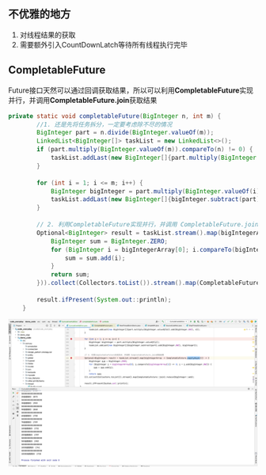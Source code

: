 ## 不优雅的地方

1. 对线程结果的获取
2. 需要额外引入CountDownLatch等待所有线程执行完毕



## CompletableFuture 

Future接口天然可以通过回调获取结果，所以可以利用**CompletableFuture**实现并行，并调用**CompletableFuture.join**获取结果

```java
private static void completableFuture(BigInteger n, int m) {
        //1. 还是先将任务拆分，一定要考虑除不尽的情况
        BigInteger part = n.divide(BigInteger.valueOf(m));
        LinkedList<BigInteger[]> taskList = new LinkedList<>();
        if (part.multiply(BigInteger.valueOf(m)).compareTo(n) != 0) {
            taskList.addLast(new BigInteger[]{part.multiply(BigInteger.valueOf(m)).add(BigInteger.ONE), n});
        }

        for (int i = 1; i <= m; i++) {
            BigInteger bigInteger = part.multiply(BigInteger.valueOf(i));
            taskList.addLast(new BigInteger[]{bigInteger.subtract(part).add(BigInteger.ONE), bigInteger});
        }

        // 2. 利用CompletableFuture实现并行，并调用 CompletableFuture.join获取结果
        Optional<BigInteger> result = taskList.stream().map(bigIntegerArray -> CompletableFuture.supplyAsync(() -> {
            BigInteger sum = BigInteger.ZERO;
            for (BigInteger i = bigIntegerArray[0]; i.compareTo(bigIntegerArray[1]) <= 0; i = i.add(BigInteger.ONE)) {
                sum = sum.add(i);
            }
            return sum;
        })).collect(Collectors.toList()).stream().map(CompletableFuture::join).reduce(BigInteger::add);

        result.ifPresent(System.out::println);
    }
```

![image-20231225235348065](./累计相加-CompletableFuture优化.assets/image-20231225235348065.png)

